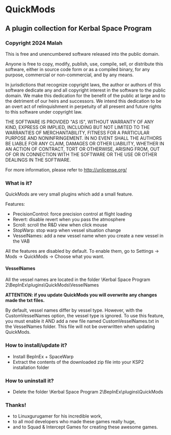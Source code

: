 ﻿# QuickMods
## A plugin collection for Kerbal Space Program
### Copyright 2024 Malah

This is free and unencumbered software released into the public domain.

Anyone is free to copy, modify, publish, use, compile, sell, or
distribute this software, either in source code form or as a compiled
binary, for any purpose, commercial or non-commercial, and by any
means.

In jurisdictions that recognize copyright laws, the author or authors
of this software dedicate any and all copyright interest in the
software to the public domain. We make this dedication for the benefit
of the public at large and to the detriment of our heirs and
successors. We intend this dedication to be an overt act of
relinquishment in perpetuity of all present and future rights to this
software under copyright law.

THE SOFTWARE IS PROVIDED "AS IS", WITHOUT WARRANTY OF ANY KIND,
EXPRESS OR IMPLIED, INCLUDING BUT NOT LIMITED TO THE WARRANTIES OF
MERCHANTABILITY, FITNESS FOR A PARTICULAR PURPOSE AND NONINFRINGEMENT.
IN NO EVENT SHALL THE AUTHORS BE LIABLE FOR ANY CLAIM, DAMAGES OR
OTHER LIABILITY, WHETHER IN AN ACTION OF CONTRACT, TORT OR OTHERWISE,
ARISING FROM, OUT OF OR IN CONNECTION WITH THE SOFTWARE OR THE USE OR
OTHER DEALINGS IN THE SOFTWARE.

For more information, please refer to <http://unlicense.org/>

### What is it?

QuickMods are very small plugins which add a small feature.

Features: 
* PrecisionControl: force precision control at flight loading
* Revert: disable revert when you pass the atmosphere
* Scroll: scroll the R&D view when click mouse
* StopWarp: stop warp when vessel situation change
* VesselNames: add a new vessel name when you create a new vessel in the VAB

All the features are disabled by default.
To enable them, go to Settings -> Mods -> QuickMods -> Choose what you want.

#### VesselNames

All the vessel names are located in the folder <your installation path>\Kerbal Space Program 2\BepInEx\plugins\QuickMods\VesselNames

**ATTENTION: if you update QuickMods you will overwrite any changes made the txt files.**

By default, vessel names differ by vessel type. However, with the CustomVesselNames option, the vessel type is ignored.
To use this feature, you must enable it AND add a new file named CustomVesselNames.txt in the VesselNames folder. This file will not be overwritten when updating QuickMods.

### How to install/update it?

* Install BepInEx + SpaceWarp
* Extract the contents of the downloaded zip file into your KSP2 installation folder

### How to uninstall it?

* Delete the folder <your installation path>\Kerbal Space Program 2\BepInEx\plugins\QuickMods

### Thanks!

* to Linuxgurugamer for his incredible work,
* to all mod developers who made these games really huge,
* and to Squad & Intercept Games for creating these awesome games.
